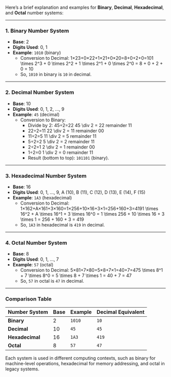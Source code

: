 Here’s a brief explanation and examples for **Binary**, **Decimal**, **Hexadecimal**, and **Octal** number systems:

---

### **1. Binary Number System**

- **Base**: 2
- **Digits Used**: 0, 1
- **Example**: `1010` (binary)
    - Conversion to Decimal: 1×23+0×22+1×21+0×20=8+0+2+0=101 \times 2^3 + 0 \times 2^2 + 1 \times 2^1 + 0 \times 2^0 = 8 + 0 + 2 + 0 = 10
    - So, `1010` in binary is `10` in decimal.

---

### **2. Decimal Number System**

- **Base**: 10
- **Digits Used**: 0, 1, 2, ..., 9
- **Example**: `45` (decimal)
    - Conversion to Binary:
        - Divide by 2: 45÷2=22 45 \div 2 = 22 remainder 11
        - 22÷2=11 22 \div 2 = 11 remainder 00
        - 11÷2=5 11 \div 2 = 5 remainder 11
        - 5÷2=2 5 \div 2 = 2 remainder 11
        - 2÷2=1 2 \div 2 = 1 remainder 00
        - 1÷2=0 1 \div 2 = 0 remainder 11
        - Result (bottom to top): `101101` (binary).

---

### **3. Hexadecimal Number System**

- **Base**: 16
- **Digits Used**: 0, 1, ..., 9, A (10), B (11), C (12), D (13), E (14), F (15)
- **Example**: `1A3` (hexadecimal)
    - Conversion to Decimal: 1×162+A×161+3×160=1×256+10×16+3×1=256+160+3=4191 \times 16^2 + A \times 16^1 + 3 \times 16^0 = 1 \times 256 + 10 \times 16 + 3 \times 1 = 256 + 160 + 3 = 419
    - So, `1A3` in hexadecimal is `419` in decimal.

---

### **4. Octal Number System**

- **Base**: 8
- **Digits Used**: 0, 1, ..., 7
- **Example**: `57` (octal)
    - Conversion to Decimal: 5×81+7×80=5×8+7×1=40+7=475 \times 8^1 + 7 \times 8^0 = 5 \times 8 + 7 \times 1 = 40 + 7 = 47
    - So, `57` in octal is `47` in decimal.

---

### **Comparison Table**

| **Number System** | **Base** | **Example** | **Decimal Equivalent** |
| ----------------- | -------- | ----------- | ---------------------- |
| **Binary**        | 2        | `1010`      | `10`                   |
| **Decimal**       | 10       | `45`        | `45`                   |
| **Hexadecimal**   | 16       | `1A3`       | `419`                  |
| **Octal**         | 8        | `57`        | `47`                   |

Each system is used in different computing contexts, such as binary for machine-level operations, hexadecimal for memory addressing, and octal in legacy systems.